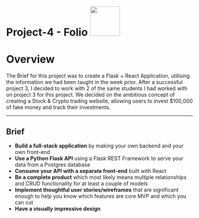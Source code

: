 # Project-4 - Folio <img src='https://i.imgur.com/4Jx5UcI.png' width="80"/>

<h1>Overview</h1>

The Brief for this project was to create a Flask + React Application, utilising the information we had been taught in the week prior. After a successful project 3, I decided to work with 2 of the same students I had worked with on project 3 for this project. We decided on the ambitious concept of creating a Stock & Crypto trading website, allowing users to invest $100,000 of fake money and track their investments.  

-----
<h2>Brief</h2>

* **Build a full-stack application** by making your own backend and your own front-end
* **Use a Python Flask API** using a Flask REST Framework to serve your data from a Postgres database
* **Consume your API with a separate front-end** built with React
* **Be a complete product** which most likely means multiple relationships and CRUD functionality for at least a couple of models
* **Implement thoughtful user stories/wireframes** that are significant enough to help you know which features are core MVP and which you can cut
* **Have a visually impressive design**

